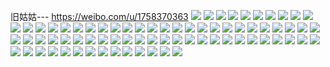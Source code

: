 旧姑姑--- https://weibo.com/u/1758370363 
![](https://wx4.sinaimg.cn/mw2000/68ce9a3bgy1h83o6y0r4cj21be0zkgua.jpg) 
![](https://wx4.sinaimg.cn/mw2000/68ce9a3bgy1h83o6zldv1j22c0340u0y.jpg) 
![](https://wx4.sinaimg.cn/mw2000/68ce9a3bgy1h80d4jdrioj21o0280kjl.jpg) 
![](https://wx4.sinaimg.cn/mw2000/68ce9a3bgy1h80d4k3t9lj21o01x9npd.jpg) 
![](https://wx4.sinaimg.cn/mw2000/68ce9a3bgy1h80d4kvcwrj21m520jhdt.jpg) 
![](https://wx4.sinaimg.cn/mw2000/68ce9a3bgy1h7vv4q3gudj21mm21cnpd.jpg) 
![](https://wx4.sinaimg.cn/mw2000/68ce9a3bgy1h7vv4uuiw7j21s435snpf.jpg) 
![](https://wx4.sinaimg.cn/mw2000/68ce9a3bgy1h7vv4osvd1j23403227wm.jpg) 
![](https://wx4.sinaimg.cn/mw2000/68ce9a3bgy1h7vv50edquj2340340b2c.jpg) 
![](https://wx4.sinaimg.cn/mw2000/68ce9a3bgy1h7vvd1gg5sj20w31534bi.jpg) 
![](https://wx4.sinaimg.cn/mw2000/68ce9a3bgy1h7q050bfybj20wi1ycnpd.jpg) 
![](https://wx4.sinaimg.cn/mw2000/68ce9a3bgy1h7k5infpisj22ka1xw1ky.jpg) 
![](https://wx4.sinaimg.cn/mw2000/68ce9a3bgy1h7k5ifhxiaj20u00u0qc3.jpg) 
![](https://wx4.sinaimg.cn/mw2000/68ce9a3bgy1h7k5ihvbwcj22of1qg1kz.jpg) 
![](https://wx4.sinaimg.cn/mw2000/68ce9a3bgy1h7k4mxquntj23402c0npf.jpg) 
![](https://wx4.sinaimg.cn/mw2000/68ce9a3bgy1h7k4t0ep4gj23402c0e14.jpg) 
![](https://wx4.sinaimg.cn/mw2000/68ce9a3bgy1h7k4moi8skj22qx1xbb2a.jpg) 
![](https://wx4.sinaimg.cn/mw2000/68ce9a3bgy1h7k4mptec3j22qq1jyqv5.jpg) 
![](https://wx4.sinaimg.cn/mw2000/68ce9a3bgy1h7k4mcxxxnj23402c0qv7.jpg) 
![](https://wx4.sinaimg.cn/mw2000/68ce9a3bgy1h762hstketj20sg349qv6.jpg) 
![](https://wx4.sinaimg.cn/mw2000/68ce9a3bgy1h71r85gwgej22c0340qjl.jpg) 
![](https://wx4.sinaimg.cn/mw2000/68ce9a3bgy1h71r876f9jj22c03401kz.jpg) 
![](https://wx4.sinaimg.cn/mw2000/68ce9a3bgy1h71r89c212j22c0340kb3.jpg) 
![](https://wx4.sinaimg.cn/mw2000/68ce9a3bgy1h6uub1uqvzj22802yo4qr.jpg) 
![](https://wx4.sinaimg.cn/mw2000/68ce9a3bgy1h6uuazupumj22802yo4qr.jpg) 
![](https://wx4.sinaimg.cn/mw2000/68ce9a3bgy1h6uuajxmnfj21nb2kykjl.jpg) 
![](https://wx4.sinaimg.cn/mw2000/68ce9a3bgy1h6uuaogdg0j22gu3404ha.jpg) 
![](https://wx4.sinaimg.cn/mw2000/68ce9a3bgy1h6uuav7k63j22c0340e3m.jpg) 
![](https://wx4.sinaimg.cn/mw2000/68ce9a3bgy1h6uuclqi5hj22bi2c0npf.jpg) 
![](https://wx4.sinaimg.cn/mw2000/68ce9a3bgy1h6uulhymdbj20wi1yc1iy.jpg) 
![](https://wx4.sinaimg.cn/mw2000/68ce9a3bly1h6sjxgko30j21zx2x77pb.jpg) 
![](https://wx4.sinaimg.cn/mw2000/68ce9a3bly1h6sjnxh82uj22cx3401kz.jpg) 
![](https://wx4.sinaimg.cn/mw2000/68ce9a3bly1h6sjw5uneuj23402c0tie.jpg) 
![](https://wx4.sinaimg.cn/mw2000/68ce9a3bly1h6sjx4ty11j22802yodwm.jpg) 
![](https://wx4.sinaimg.cn/mw2000/68ce9a3bly1h6sjrh6a9uj22802uohdu.jpg) 
![](https://wx4.sinaimg.cn/mw2000/68ce9a3bly1h6sjq5a8pbj21wq24ve82.jpg) 
![](https://wx4.sinaimg.cn/mw2000/68ce9a3bly1h6sjy38ywcj22dc35sqva.jpg) 
![](https://wx4.sinaimg.cn/mw2000/68ce9a3bly1h6sjxaijroj21e0216qkc.jpg) 
![](https://wx4.sinaimg.cn/mw2000/68ce9a3bly1h6sjp30tqqj21s035shdw.jpg) 
![](https://wx4.sinaimg.cn/mw2000/68ce9a3bly1h6sjsm1liij23402c07wl.jpg) 
![](https://wx4.sinaimg.cn/mw2000/68ce9a3bgy1h6ixxwdgv2j21o0280qv5.jpg) 
![](https://wx4.sinaimg.cn/mw2000/68ce9a3bgy1h6ixxy0397j21nk246u0x.jpg) 
![](https://wx4.sinaimg.cn/mw2000/68ce9a3bgy1h6ijfgrondj23402c01dk.jpg) 
![](https://wx4.sinaimg.cn/mw2000/68ce9a3bgy1h6ijg31senj20ga0rtab8.jpg) 
![](https://wx4.sinaimg.cn/mw2000/68ce9a3bgy1h61yf2i8fhj234033w1ga.jpg) 
![](https://wx4.sinaimg.cn/mw2000/68ce9a3bgy1h61yezb06wj21jf1fzn7l.jpg) 
![](https://wx4.sinaimg.cn/mw2000/68ce9a3bgy1h510q71d7kj20u00u010x.jpg) 
![](https://wx4.sinaimg.cn/mw2000/68ce9a3bgy1h4vygzvroxj22c0340kjn.jpg) 
![](https://wx4.sinaimg.cn/mw2000/68ce9a3bgy1h4ck4ckwzxj22c03401l1.jpg) 
![](https://wx4.sinaimg.cn/mw2000/68ce9a3bgy1h4abppkwdxj22dc35su0z.jpg) 
![](https://wx4.sinaimg.cn/mw2000/68ce9a3bgy1h4abox5f0aj22dc35skjn.jpg) 
![](https://wx4.sinaimg.cn/mw2000/68ce9a3bgy1h4abp0g6voj22dc35snpg.jpg) 
![](https://wx4.sinaimg.cn/mw2000/68ce9a3bgy1h4abpb3u86j22dc35se84.jpg) 
![](https://wx4.sinaimg.cn/mw2000/68ce9a3bgy1h4abp64tenj20sg4ycx6q.jpg) 
![](https://wx4.sinaimg.cn/mw2000/68ce9a3bgy1h4abplk395j22dc35se83.jpg) 
![](https://wx4.sinaimg.cn/mw2000/68ce9a3bgy1h4abp3w4brj20sg38fqv5.jpg) 
![](https://wx4.sinaimg.cn/mw2000/68ce9a3bgy1h4abph247ej235s35sx6s.jpg) 
![](https://wx4.sinaimg.cn/mw2000/68ce9a3bgy1h4abot60jej235s23unpe.jpg) 
![](https://wx4.sinaimg.cn/mw2000/68ce9a3bgy1h46u9njdfbj29p82x2he2.jpg) 
![](https://wx4.sinaimg.cn/mw2000/68ce9a3bgy1h3lbzds1hhj21sy280u0x.jpg) 
![](https://wx4.sinaimg.cn/mw2000/68ce9a3bgy1h3g73sxi6hj23402c04qr.jpg) 
![](https://wx4.sinaimg.cn/mw2000/68ce9a3bgy1h3g740a3ukj22c0340kjl.jpg) 
![](https://wx4.sinaimg.cn/mw2000/68ce9a3bgy1h3g741j5z0j23402c0hdt.jpg) 
![](https://wx4.sinaimg.cn/mw2000/68ce9a3bgy1h3g743r2pwj22c0340kjl.jpg) 
![](https://wx4.sinaimg.cn/mw2000/68ce9a3bgy1h3g744xubyj22c03407wi.jpg) 
![](https://wx4.sinaimg.cn/mw2000/68ce9a3bgy1h3g746byulj22412a9b2a.jpg) 
![](https://wx4.sinaimg.cn/mw2000/68ce9a3bgy1h3g747dk9aj22c0340u0x.jpg) 
![](https://wx4.sinaimg.cn/mw2000/68ce9a3bgy1h3g748z7iwj23402c07wj.jpg) 
![](https://wx4.sinaimg.cn/mw2000/68ce9a3bgy1h3g74aa0t2j23402c0u0x.jpg) 
![](https://wx4.sinaimg.cn/mw2000/68ce9a3bgy1h3f3jw6ffkj22ps1j0e81.jpg) 
![](https://wx4.sinaimg.cn/mw2000/68ce9a3bgy1h3dzbj1t3mj22dc2qskjm.jpg) 
![](https://wx4.sinaimg.cn/mw2000/68ce9a3bgy1h3dzbhgqk0j22lw2c04qr.jpg) 
![](https://wx4.sinaimg.cn/mw2000/68ce9a3bgy1h33l15be1pj22c03407wi.jpg) 
![](https://wx4.sinaimg.cn/mw2000/68ce9a3bgy1h33l0ztx5nj22c0340npd.jpg) 
